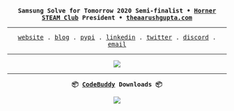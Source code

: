 <div align = "center">
    <samp>
        <b>Samsung Solve for Tomorrow 2020 Semi-finalist • <a href = "https://hornersteamclub.github.io">Horner STEAM Club</a> President • <a href = "https://theaarushgupta.com">theaarushgupta.com</a></b>
    </samp>
</div>

<hr>

<div align = "center">
    <samp>
        <a href = "https://theaarushgupta.com">website</a> .
        <a href = "https://theaarushgupta.com/blog">blog</a> .
        <a href = "https://pypi.org/user/0x44RU5H/">pypi</a> .
        <a href = "https://www.linkedin.com/in/theaarushgupta">linkedin</a> .
        <a href = "https://twitter.com/theaarushgupta">twitter</a> .
        <a href = "https://discord.com/users/795838680282693704">discord</a> .
        <a href = "mailto:hello@theaarushgupta.com">email</a>
    </samp>
</div>

<hr>

<div align = "center">
    <samp>
        <img src = "https://github-readme-stats.vercel.app/api?username=theaarushgupta&count_private=true&theme=onedark&hide_border=true&line_height=33">
    </samp>
</div>

<hr>

<div align = "center">
    <samp>
        <p><b>📦 <a href = "https://github.com/0x44RU5H/codebuddy">CodeBuddy</a> Downloads 📦</b></p>
        <img src = "https://img.shields.io/pypi/dm/codebuddy.svg?style=for-the-badge&logo=python&logoColor=white">
    </samp>
</div>
